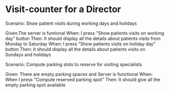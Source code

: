 # Visit-counter for a Director

Scenario: Show patient visits during working days and holidays

  Given:The server is funtional
  When: I press "Show patients visits on working day" button
  Then: It should display all the details about patients visits from Monday to Saturday
  When: I press "Show patients visits on holiday day" button
  Then: It should display all the details about patients visits on Sundays and holidays

Scenario: Compute parking slots to reserve for visiting specialists

  Given: There are empty parking spaces and Server is functional
  When: When I press "Compute reserved parking spot"
  Then: It should give all the empty parking spot available
  
